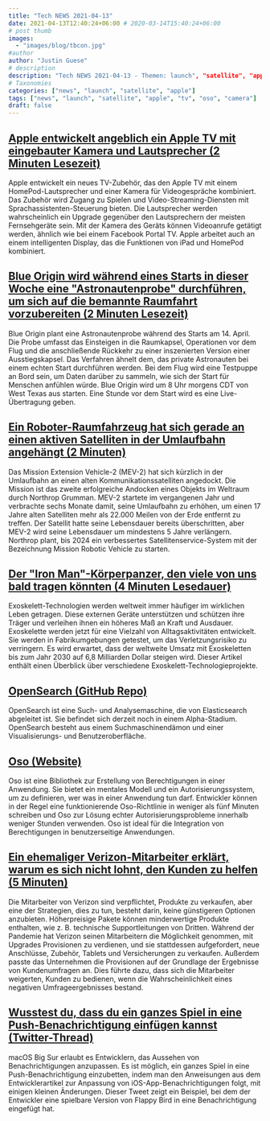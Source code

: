 ```yaml
---
title: "Tech NEWS 2021-04-13"
date: 2021-04-13T12:40:24+06:00 # 2020-03-14T15:40:24+06:00
# post thumb
images:
  - "images/blog/tbcon.jpg"
#author
author: "Justin Guese"
# description
description: "Tech NEWS 2021-04-13 - Themen: launch", "satellite", "apple"
# Taxonomies
categories: ["news", "launch", "satellite", "apple"]
tags: ["news", "launch", "satellite", "apple", "tv", "oso", "camera"]
draft: false
---
```


## [Apple entwickelt angeblich ein Apple TV mit eingebauter Kamera und Lautsprecher (2 Minuten Lesezeit)](https://www.theverge.com/2021/4/12/22379470/apple-tv-homepod-speaker-camera-video-call-soundbar-rumor-bloomberg)

 Apple entwickelt ein neues TV-Zubehör, das den Apple TV mit einem HomePod-Lautsprecher und einer Kamera für Videogespräche kombiniert. Das Zubehör wird Zugang zu Spielen und Video-Streaming-Diensten mit Sprachassistenten-Steuerung bieten. Die Lautsprecher werden wahrscheinlich ein Upgrade gegenüber den Lautsprechern der meisten Fernsehgeräte sein. Mit der Kamera des Geräts können Videoanrufe getätigt werden, ähnlich wie bei einem Facebook Portal TV. Apple arbeitet auch an einem intelligenten Display, das die Funktionen von iPad und HomePod kombiniert.

## [Blue Origin wird während eines Starts in dieser Woche eine "Astronautenprobe" durchführen, um sich auf die bemannte Raumfahrt vorzubereiten (2 Minuten Lesezeit)](https://techcrunch.com/2021/04/12/blue-origin-will-run-an-astronaut-rehearsal-during-a-launch-this-week-to-prep-for-human-spaceflight/)

 Blue Origin plant eine Astronautenprobe während des Starts am 14. April. Die Probe umfasst das Einsteigen in die Raumkapsel, Operationen vor dem Flug und die anschließende Rückkehr zu einer inszenierten Version einer Ausstiegskapsel. Das Verfahren ähnelt dem, das private Astronauten bei einem echten Start durchführen werden. Bei dem Flug wird eine Testpuppe an Bord sein, um Daten darüber zu sammeln, wie sich der Start für Menschen anfühlen würde. Blue Origin wird um 8 Uhr morgens CDT von West Texas aus starten. Eine Stunde vor dem Start wird es eine Live-Übertragung geben.

## [Ein Roboter-Raumfahrzeug hat sich gerade an einen aktiven Satelliten in der Umlaufbahn angehängt (2 Minuten)](https://www.theverge.com/2021/4/12/22380581/northrop-grumman-mev-2-satellite-servicing-intelsat-mrv-docked)

 Das Mission Extension Vehicle-2 (MEV-2) hat sich kürzlich in der Umlaufbahn an einen alten Kommunikationssatelliten angedockt. Die Mission ist das zweite erfolgreiche Andocken eines Objekts im Weltraum durch Northrop Grumman. MEV-2 startete im vergangenen Jahr und verbrachte sechs Monate damit, seine Umlaufbahn zu erhöhen, um einen 17 Jahre alten Satelliten mehr als 22.000 Meilen von der Erde entfernt zu treffen. Der Satellit hatte seine Lebensdauer bereits überschritten, aber MEV-2 wird seine Lebensdauer um mindestens 5 Jahre verlängern. Northrop plant, bis 2024 ein verbessertes Satellitenservice-System mit der Bezeichnung Mission Robotic Vehicle zu starten.

## [Der "Iron Man"-Körperpanzer, den viele von uns bald tragen könnten (4 Minuten Lesedauer)](https://www.bbc.com/news/business-56660644)

 Exoskelett-Technologien werden weltweit immer häufiger im wirklichen Leben getragen. Diese externen Geräte unterstützen und schützen ihre Träger und verleihen ihnen ein höheres Maß an Kraft und Ausdauer. Exoskelette werden jetzt für eine Vielzahl von Alltagsaktivitäten entwickelt. Sie werden in Fabrikumgebungen getestet, um das Verletzungsrisiko zu verringern. Es wird erwartet, dass der weltweite Umsatz mit Exoskeletten bis zum Jahr 2030 auf 6,8 Milliarden Dollar steigen wird. Dieser Artikel enthält einen Überblick über verschiedene Exoskelett-Technologieprojekte.

## [OpenSearch (GitHub Repo)](https://github.com/opensearch-project/OpenSearch)

 OpenSearch ist eine Such- und Analysemaschine, die von Elasticsearch abgeleitet ist. Sie befindet sich derzeit noch in einem Alpha-Stadium. OpenSearch besteht aus einem Suchmaschinendämon und einer Visualisierungs- und Benutzeroberfläche.

## [Oso (Website)](https://www.osohq.com/)

 Oso ist eine Bibliothek zur Erstellung von Berechtigungen in einer Anwendung. Sie bietet ein mentales Modell und ein Autorisierungssystem, um zu definieren, wer was in einer Anwendung tun darf. Entwickler können in der Regel eine funktionierende Oso-Richtlinie in weniger als fünf Minuten schreiben und Oso zur Lösung echter Autorisierungsprobleme innerhalb weniger Stunden verwenden. Oso ist ideal für die Integration von Berechtigungen in benutzerseitige Anwendungen.

## [Ein ehemaliger Verizon-Mitarbeiter erklärt, warum es sich nicht lohnt, den Kunden zu helfen (5 Minuten)](https://www.zdnet.com/article/an-ex-verizon-employee-explains-why-its-not-worth-helping-customers/)

 Die Mitarbeiter von Verizon sind verpflichtet, Produkte zu verkaufen, aber eine der Strategien, dies zu tun, besteht darin, keine günstigeren Optionen anzubieten. Höherpreisige Pakete können minderwertige Produkte enthalten, wie z. B. technische Supportleitungen von Dritten. Während der Pandemie hat Verizon seinen Mitarbeitern die Möglichkeit genommen, mit Upgrades Provisionen zu verdienen, und sie stattdessen aufgefordert, neue Anschlüsse, Zubehör, Tablets und Versicherungen zu verkaufen. Außerdem passte das Unternehmen die Provisionen auf der Grundlage der Ergebnisse von Kundenumfragen an. Dies führte dazu, dass sich die Mitarbeiter weigerten, Kunden zu bedienen, wenn die Wahrscheinlichkeit eines negativen Umfrageergebnisses bestand.

## [Wusstest du, dass du ein ganzes Spiel in eine Push-Benachrichtigung einfügen kannst (Twitter-Thread)](https://twitter.com/neilsardesai/status/1380649026186534913)

 macOS Big Sur erlaubt es Entwicklern, das Aussehen von Benachrichtigungen anzupassen. Es ist möglich, ein ganzes Spiel in eine Push-Benachrichtigung einzubetten, indem man den Anweisungen aus dem Entwicklerartikel zur Anpassung von iOS-App-Benachrichtigungen folgt, mit einigen kleinen Änderungen. Dieser Tweet zeigt ein Beispiel, bei dem der Entwickler eine spielbare Version von Flappy Bird in eine Benachrichtigung eingefügt hat.

